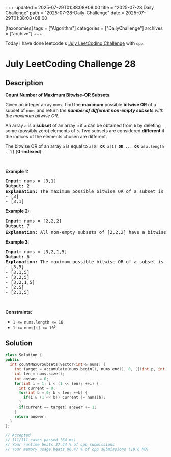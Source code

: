 +++
updated = 2025-07-29T01:38:08+08:00
title = "2025-07-28 Daily Challenge"
path = "2025-07-28-Daily-Challenge"
date = 2025-07-29T01:38:08+08:00

[taxonomies]
tags = ["Algorithm"]
categories = ["DailyChallenge"]
archives = ["archive"]
+++

Today I have done leetcode's [July LeetCoding Challenge](https://leetcode.com/problems/count-number-of-maximum-bitwise-or-subsets/) with `cpp`.

<!-- more -->

# July LeetCoding Challenge 28

## Description

**Count Number of Maximum Bitwise-OR Subsets**

<p>Given an integer array <code>nums</code>, find the <strong>maximum</strong> possible <strong>bitwise OR</strong> of a subset of <code>nums</code> and return <em>the <strong>number of different non-empty subsets</strong> with the maximum bitwise OR</em>.</p>

<p>An array <code>a</code> is a <strong>subset</strong> of an array <code>b</code> if <code>a</code> can be obtained from <code>b</code> by deleting some (possibly zero) elements of <code>b</code>. Two subsets are considered <strong>different</strong> if the indices of the elements chosen are different.</p>

<p>The bitwise OR of an array <code>a</code> is equal to <code>a[0] <strong>OR</strong> a[1] <strong>OR</strong> ... <strong>OR</strong> a[a.length - 1]</code> (<strong>0-indexed</strong>).</p>

<p>&nbsp;</p>
<p><strong class="example">Example 1:</strong></p>

<pre>
<strong>Input:</strong> nums = [3,1]
<strong>Output:</strong> 2
<strong>Explanation:</strong> The maximum possible bitwise OR of a subset is 3. There are 2 subsets with a bitwise OR of 3:
- [3]
- [3,1]
</pre>

<p><strong class="example">Example 2:</strong></p>

<pre>
<strong>Input:</strong> nums = [2,2,2]
<strong>Output:</strong> 7
<strong>Explanation:</strong> All non-empty subsets of [2,2,2] have a bitwise OR of 2. There are 2<sup>3</sup> - 1 = 7 total subsets.
</pre>

<p><strong class="example">Example 3:</strong></p>

<pre>
<strong>Input:</strong> nums = [3,2,1,5]
<strong>Output:</strong> 6
<strong>Explanation:</strong> The maximum possible bitwise OR of a subset is 7. There are 6 subsets with a bitwise OR of 7:
- [3,5]
- [3,1,5]
- [3,2,5]
- [3,2,1,5]
- [2,5]
- [2,1,5]</pre>

<p>&nbsp;</p>
<p><strong>Constraints:</strong></p>

<ul>
	<li><code>1 &lt;= nums.length &lt;= 16</code></li>
	<li><code>1 &lt;= nums[i] &lt;= 10<sup>5</sup></code></li>
</ul>


## Solution

``` cpp
class Solution {
public:
  int countMaxOrSubsets(vector<int>& nums) {
    int target = accumulate(nums.begin(), nums.end(), 0, [](int p, int c) { return p | c;});
    int len = nums.size();
    int answer = 0;
    for(int i = 1; i < (1 << len); ++i) {
      int current = 0;
      for(int b = 0; b < len; ++b) {
        if(i & (1 << b)) current |= nums[b];
      }
      if(current == target) answer += 1;
    }
    return answer;
  }
};

// Accepted
// 111/111 cases passed (64 ms)
// Your runtime beats 37.44 % of cpp submissions
// Your memory usage beats 86.47 % of cpp submissions (10.6 MB)
```
